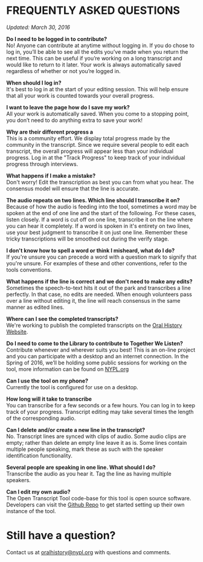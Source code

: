 # FREQUENTLY ASKED QUESTIONS  
_Updated: March 30, 2016_

**Do I need to be logged in to contribute?**  
No! Anyone can contribute at anytime without logging in. If you do chose to log in, you’ll be able to see all the edits you’ve made when you return the next time. This can be useful if you’re working on a long transcript and would like to return to it later. Your work is always automatically saved regardless of whether or not you’re logged in.

**When should I log in?**  
It's best to log in at the start of your editing session. This will help ensure that all your work is counted towards your overall progress.  

**I want to leave the page how do I save my work?**  
All your work is automatically saved. When you come to a stopping point, you don’t need to do anything extra to save your work!  

**Why are their different progress a**  
This is a community effort. We display total progress made by the community in the transcript. Since we require several people to edit each transcript, the overall progress will appear less than your individual progress. Log in at the "Track Progress" to keep track of your individual progress through interviews.  

**What happens if I make a mistake?**  
Don't worry! Edit the transcription as best you can from what you hear. The consensus model will ensure that the line is accurate.

**The audio repeats on two lines. Which line should I transcribe it on?**  
Because of how the audio is feeding into the tool, sometimes a word may be spoken at the end of one line and the start of the following. For these cases, listen closely. If a word is cut off on one line, transcribe it on the line where you can hear it completely. If a word is spoken in it's entirety on two lines, use your best judgment to transcribe it on just one line. Remember these tricky transcriptions will be smoothed out during the verify stage.  

**I don't know how to spell a word or think I misheard, what do I do?**  
If you're unsure you can precede a word with a question mark to signify that you're unsure. For examples of these and other conventions, refer to the tools conventions.  

**What happens if the line is correct and we don't need to make any edits?**  
Sometimes the speech-to-text hits it out of the park and transcribes a line perfectly. In that case, no edits are needed. When enough volunteers pass over a line without editing it, the line will reach consensus in the same manner as edited lines.

**Where can I see the completed transcripts?**  
We're working to publish the completed transcripts on the [Oral History Website](oralhistory.nypl.org).  

**Do I need to come to the Library to contribute to Together We Listen?**  
Contribute whenever and wherever suits you best! This is an on-line project and you can participate with a desktop and an internet connection. In the Spring of 2016, we’ll be holding some public sessions for working on the tool, more information can be found on [NYPL.org](http://www.nypl.org/events/calendar?keyword=&location=&type=&topic=&audience=&series=342176&date_op=GREATER_EQUAL&date1=03%2F21%2F2016)

**Can I use the tool on my phone?**  
Currently the tool is configured for use on a desktop.

**How long will it take to transcribe**  
You can transcribe for a few seconds or a few hours. You can log in to keep track of your progress. Transcript editing may take several times the length of the corresponding audio.

**Can I delete and/or create a new line in the transcript?**  
No. Transcript lines are synced with clips of audio. Some audio clips are empty; rather than delete an empty line leave it as is. Some lines contain multiple people speaking, mark these as such with the speaker identification functionality.

**Several people are speaking in one line. What should I do?**  
Transcribe the audio as you hear it. Tag the line as having multiple speakers.    

**Can I edit my own audio?**  
The Open Transcript Tool code-base for this tool is open source software. Developers can visit the [Github Repo](https://github.com/NYPL/transcript-editor) to get started setting up their own instance of the tool.

# Still have a question?
Contact us at oralhistory@nypl.org with questions and comments.  

